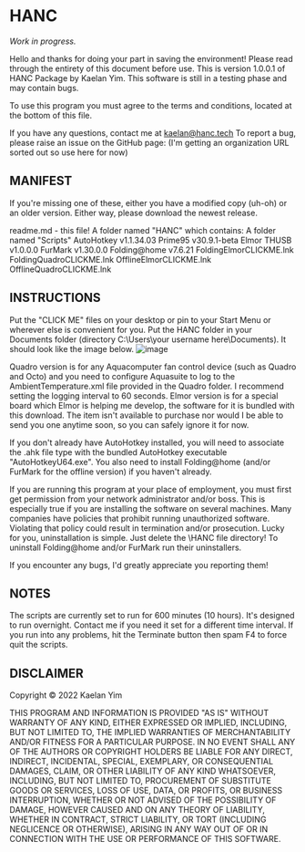 # HANC
*Work in progress.*


Hello and thanks for doing your part in saving the environment!
Please read through the entirety of this document before use.
This is version 1.0.0.1 of HANC Package by Kaelan Yim.
This software is still in a testing phase and may contain bugs.

To use this program you must agree to the terms and conditions,
located at the bottom of this file.

If you have any questions, contact me at kaelan@hanc.tech
To report a bug, please raise an issue on the GitHub page:
(I'm getting an organization URL sorted out so use here for now)


MANIFEST
---
If you're missing one of these, either you have a modified copy (uh-oh)
or an older version. Either way, please download the newest release.

readme.md - this file!
A folder named "HANC" which contains:
A folder named "Scripts"
AutoHotkey v1.1.34.03
Prime95 v30.9.1-beta
Elmor THUSB v1.0.0.0
FurMark v1.30.0.0
Folding@home v7.6.21
FoldingElmorCLICKME.lnk
FoldingQuadroCLICKME.lnk
OfflineElmorCLICKME.lnk
OfflineQuadroCLICKME.lnk


INSTRUCTIONS
---
Put the "CLICK ME" files on your desktop or pin to your Start Menu or wherever else is convenient for you.
Put the HANC folder in your Documents folder (directory C:\Users\your username here\Documents). It should look like the image below.
![image](https://user-images.githubusercontent.com/91440012/178359329-bedc20ab-79d9-46b8-815e-9193e02b5604.png)

Quadro version is for any Aquacomputer fan control device (such as Quadro and Octo) and you need to configure Aquasuite to log to the AmbientTemperature.xml file provided in the Quadro folder. I recommend setting the logging interval to 60 seconds.
Elmor version is for a special board which Elmor is helping me develop, the software for it is bundled with this download. The item isn't available to purchase nor would I be able to send you one anytime soon, so you can safely ignore it for now.

If you don't already have AutoHotkey installed, you will need to
associate the .ahk file type with the bundled AutoHotkey executable "AutoHotkeyU64.exe".
You also need to install Folding@home (and/or FurMark for the offline version) if you haven't already.

If you are running this program at your place of employment, you
must first get permission from your network administrator and/or
boss. This is especially true if you are installing the software
on several machines. Many companies have policies that prohibit
running unauthorized software. Violating that policy could result
in termination and/or prosecution. Lucky for you, uninstallation
is simple. Just delete the \HANC file directory! To uninstall
Folding@home and/or FurMark run their uninstallers.

If you encounter any bugs, I'd greatly appreciate you reporting them!


NOTES
---
The scripts are currently set to run for 600 minutes (10 hours).
It's designed to run overnight. Contact me if you need it set
for a different time interval. If you run into any problems, hit
the Terminate button then spam F4 to force quit the scripts.


DISCLAIMER
---
Copyright © 2022 Kaelan Yim

THIS PROGRAM AND INFORMATION IS PROVIDED "AS IS" WITHOUT WARRANTY
OF ANY KIND, EITHER EXPRESSED OR IMPLIED, INCLUDING, BUT NOT
LIMITED TO, THE IMPLIED WARRANTIES OF MERCHANTABILITY AND/OR
FITNESS FOR A PARTICULAR PURPOSE. IN NO EVENT SHALL ANY OF THE
AUTHORS OR COPYRIGHT HOLDERS BE LIABLE FOR ANY DIRECT, INDIRECT,
INCIDENTAL, SPECIAL, EXEMPLARY, OR CONSEQUENTIAL DAMAGES, CLAIM,
OR OTHER LIABILITY OF ANY KIND WHATSOEVER, INCLUDING, BUT NOT
LIMITED TO, PROCUREMENT OF SUBSTITUTE GOODS OR SERVICES, LOSS OF
USE, DATA, OR PROFITS, OR BUSINESS INTERRUPTION, WHETHER OR NOT
ADVISED OF THE POSSIBILITY OF DAMAGE, HOWEVER CAUSED AND ON ANY
THEORY OF LIABILITY, WHETHER IN CONTRACT, STRICT LIABILITY, OR
TORT (INCLUDING NEGLICENCE OR OTHERWISE), ARISING IN ANY WAY OUT
OF OR IN CONNECTION WITH THE USE OR PERFORMANCE OF THIS SOFTWARE.
